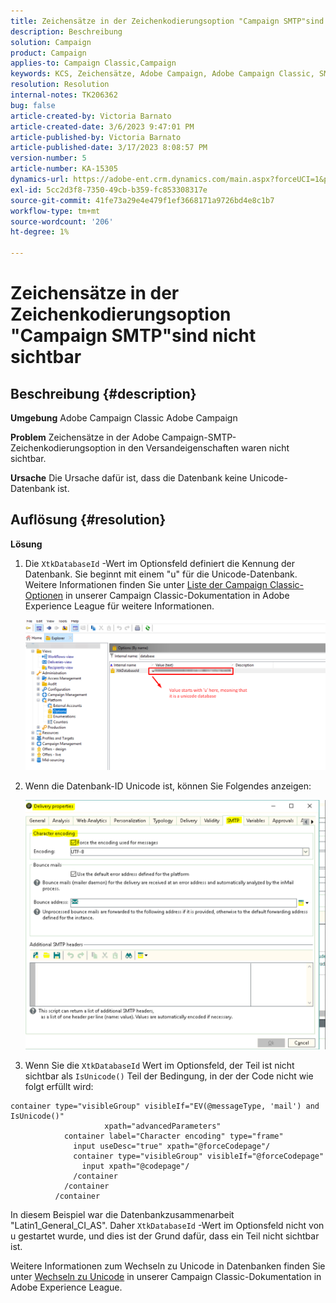 ```yaml
---
title: Zeichensätze in der Zeichenkodierungsoption "Campaign SMTP"sind nicht sichtbar
description: Beschreibung
solution: Campaign
product: Campaign
applies-to: Campaign Classic,Campaign
keywords: KCS, Zeichensätze, Adobe Campaign, Adobe Campaign Classic, SMTP-Zeichenkodierungsoption nicht sichtbar, XtkDatabaseId-Variable
resolution: Resolution
internal-notes: TK206362
bug: false
article-created-by: Victoria Barnato
article-created-date: 3/6/2023 9:47:01 PM
article-published-by: Victoria Barnato
article-published-date: 3/17/2023 8:08:57 PM
version-number: 5
article-number: KA-15305
dynamics-url: https://adobe-ent.crm.dynamics.com/main.aspx?forceUCI=1&pagetype=entityrecord&etn=knowledgearticle&id=0082eb6b-68bc-ed11-83ff-6045bd006a22
exl-id: 5cc2d3f8-7350-49cb-b359-fc853308317e
source-git-commit: 41fe73a29e4e479f1ef3668171a9726bd4e8c1b7
workflow-type: tm+mt
source-wordcount: '206'
ht-degree: 1%

---
```


# Zeichensätze in der Zeichenkodierungsoption &quot;Campaign SMTP&quot;sind nicht sichtbar

## Beschreibung {#description}


<b>Umgebung</b>
Adobe Campaign Classic Adobe Campaign

<b>Problem</b>
Zeichensätze in der Adobe Campaign-SMTP-Zeichenkodierungsoption in den Versandeigenschaften waren nicht sichtbar.

<b>Ursache</b>
Die Ursache dafür ist, dass die Datenbank keine Unicode-Datenbank ist.


## Auflösung {#resolution}


<b>Lösung</b>

1. Die `XtkDatabaseId` -Wert im Optionsfeld definiert die Kennung der Datenbank. Sie beginnt mit einem &quot;u&quot; für die Unicode-Datenbank. Weitere Informationen finden Sie unter [Liste der Campaign Classic-Optionen](https://experienceleague.adobe.com/docs/campaign-classic/using/installing-campaign-classic/appendices/configuring-campaign-options.html) in unserer Campaign Classic-Dokumentation in Adobe Experience League für weitere Informationen.



   ![](assets/bf1b2c42-ffc4-ed11-83ff-6045bd0065f9.png)
2. Wenn die Datenbank-ID Unicode ist, können Sie Folgendes anzeigen:

   ![](assets/a09fa8de-fdc4-ed11-83ff-6045bd0065f9.png)
3. Wenn Sie die `XtkDatabaseId` Wert im Optionsfeld, der Teil ist nicht sichtbar als `IsUnicode()` Teil der Bedingung, in der der Code nicht wie folgt erfüllt wird:



```
container type="visibleGroup" visibleIf="EV(@messageType, 'mail') and IsUnicode()"
                     xpath="advancedParameters"
            container label="Character encoding" type="frame"
              input useDesc="true" xpath="@forceCodepage"/
              container type="visibleGroup" visibleIf="@forceCodepage"
                input xpath="@codepage"/
              /container
            /container
          /container
```




In diesem Beispiel war die Datenbankzusammenarbeit &quot;Latin1_General_CI_AS&quot;. Daher `XtkDatabaseId` -Wert im Optionsfeld nicht von u gestartet wurde, und dies ist der Grund dafür, dass ein Teil nicht sichtbar ist.

Weitere Informationen zum Wechseln zu Unicode in Datenbanken finden Sie unter [Wechseln zu Unicode](https://experienceleague.adobe.com/docs/campaign-classic/using/monitoring-campaign-classic/updating-adobe-campaign/switching-to-unicode.html) in unserer Campaign Classic-Dokumentation in Adobe Experience League.
